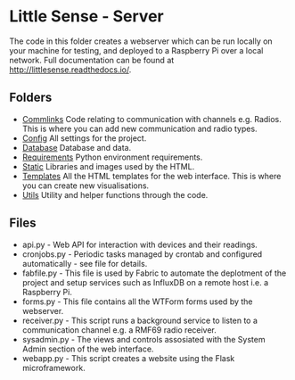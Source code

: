 # Little Sense - Server
The code in this folder creates a webserver which can be run locally on your machine for testing, and deployed to a Raspberry Pi over a local network. Full documentation can be found at http://littlesense.readthedocs.io/.

## Folders
- [Commlinks](commlink/) Code relating to communication with channels e.g. Radios. This is where you can add new communication and radio types.
- [Config](config/) All settings for the project.
- [Database](databases) Database and data.
- [Requirements](requirements/) Python environment requirements.
- [Static](static/) Libraries and images used by the HTML.
- [Templates](templates/) All the HTML templates for the web interface. This is where you can create new visualisations.
- [Utils](utils/) Utility and helper functions through the code.

## Files
- api.py - Web API for interaction with devices and their readings.
- cronjobs.py - Periodic tasks managed by crontab and configured automatically - see file for details. 
- fabfile.py - This file is used by Fabric to automate the deplotment of the project and setup services such as InfluxDB on a remote host i.e. a Raspberry Pi.
- forms.py - This file contains all the WTForm forms used by the webserver.
- receiver.py - This script runs a background service to  listen to a communication channel e.g. a RMF69 radio receiver.
- sysadmin.py - The views and controls assosiated with the System Admin section of the web interface.
- webapp.py - This script creates a website using the Flask microframework. 
